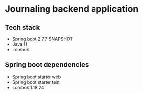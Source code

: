 # Journaling backend application

## Tech stack
- Spring boot 2.7.7-SNAPSHOT
- Java 11
- Lombok

## Spring boot dependencies
- Spring boot starter web
- Spring boot starter test
- Lombok 1.18.24
